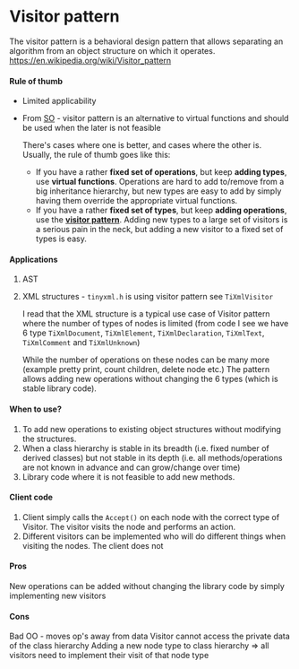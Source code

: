 # Visitor pattern

The visitor pattern is a behavioral design pattern that allows separating an algorithm from an object structure on
which it operates. https://en.wikipedia.org/wiki/Visitor_pattern



#### Rule of thumb

- Limited applicability

- From [SO](https://stackoverflow.com/questions/9949110/pattern-to-avoid-dynamic-cast) - visitor pattern is an alternative to virtual functions and should be used when the later is not feasible
   
  There's cases where one is better, and cases where the other is. Usually, the rule of thumb goes like this:
  
  - If you have a rather **fixed set of operations**, but keep **adding types**, use **virtual functions**.
     Operations are hard to add to/remove from a big inheritance hierarchy,  but new types are easy to add
     by simply having them override the  appropriate virtual functions.  
  - If you have a rather **fixed set of types**, but keep **adding operations**, use the **[visitor pattern](http://en.wikipedia.org/wiki/Visitor_pattern)**.
     Adding new types to a large set of visitors is a serious pain in the neck, but adding a new visitor to a
     fixed set of types is easy. 



#### Applications

1. AST

2. XML structures - `tinyxml.h` is using visitor pattern see `TiXmlVisitor`

   I read that the XML structure is a typical use case of Visitor pattern where the number of types of nodes is limited
   (from code I see we have 6 type `TiXmlDocument`, `TiXmlElement`, `TiXmlDeclaration`, `TiXmlText`, `TiXmlComment` and `TiXmlUnknown`)

   While the number of operations on these nodes can be many more (example pretty print, count children, delete node etc.)
   The pattern allows adding new operations without changing the 6 types (which is stable library code).



#### When to use?

1. To add new operations to existing object structures without modifying the structures.
2. When a class hierarchy is stable in its breadth (i.e. fixed number of derived classes) but not stable in
   its depth (i.e. all methods/operations are not known in advance and can grow/change over time)
3. Library code where it is not feasible to add new methods.



#### Client code

1. Client simply calls the `Accept()` on each node with the correct type of Visitor. The visitor visits the node and performs an action.
2. Different visitors can be implemented who will do different things when visiting the nodes. The client
   does not 



#### Pros

New operations can be added without changing the library code by simply implementing new visitors



#### Cons

Bad OO - moves op's away from data
Visitor cannot access the private data of the class hierarchy
Adding a new node type to class hierarchy => all visitors need to implement their visit of that node type

